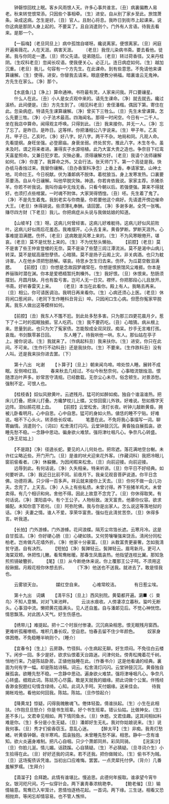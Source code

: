 <!-- { "loadSidebar": true } -->
　　钟磬惊回枕上眠。客乡风雨恨人天。许多心事共谁言。〔丑〕病裏偏教人易老。秋来转觉恨常添。只因些个事相牵。〔生〕进安。自从别了家乡至此。旅馆萧条。染成这病。怎生是好。〔丑〕官人。且耐心将息。我昨日到街市上起课来。说你这病是那阴人身上起的。不要呆了。且自消遣则个。门外有人言语。待我去看来。是那一个。 

　　【一翦梅】〔老旦同旦上〕病中孤馆自嗟呀。纔说离家。便恨离家。〔旦〕闲庭开遍紫薇花。人在天涯。病害天涯。 
　　〔老旦〕我侄儿染病书斋。要去看他。徒弟。我与你同走一遭。〔旦〕师父先请。徒弟随后。〔老旦〕转过荷香径。又来丹桂阴。〔生叹科老旦〕忽闻长叹语。使我便关心。必正儿。连日病症如何。〔生〕越加沉重。〔老旦〕我儿。句容有一个方先生。在此课命。到有些意思。不免请他来课算禳解。〔生〕使得。进安。你替我去请来。眼底便教分祸福。暗裏谁云无鬼神。方先生在家么。〔净〕那个。 

　　【水底鱼儿】〔净上〕算命通神。书符最有灵。人家来问我。开口要禳星。 
　　什么人在此。〔丑〕小人是女贞观中来的。请先生课命。〔净〕就去就去。纔过溪桥。此间便是。〔丑〕方先生到了。〔相见科老旦〕舍侄潘楷。偶因下第。寄住在此。忽染病症。特请先生课算禳解。〔净〕曾买下三牲么。〔旦〕先生未曾课算。怎么先要三牲。〔净〕小子法术最高。四海闻名。那得一时闲空。今日有一二千人。坐在我店中算命。闻得观主呼唤。只得到此。〔丑〕我来接你。并无一人。〔净〕忘了忘了。是昨日。是昨日。这等样。你把潘相公八字说来。〔生〕甲子年。乙亥月。甲子日。乙亥时。〔净〕好八字。好八字。两干不杂。地局和同。凡观人命。先看提纲。身旺坐强。必登廊庙。身衰坐弱。终处贫穷。推此八字。木生冬令。虽未及时。谓之将来者进。兼得亥子水源培植。此乃大富大贵之造也。争奈目下红鸾天喜星照命。又兼日犯岁君。灾殃必重。须得禳解方好。〔老旦〕我请个法师禳解如何。〔净〕你差了。我算命之外。又会行法。张天师门下。第一个高徒是我。快办纸马香烛过来。我替你禳解。〔丑办香案科净念〕上香上香。奉请家堂。山神土地。司命灶王。今日祝献。伏为潘郞病不脱体。着枕狼当。身上发寒发热。口裏要茶要汤。自从今日禳解。叫他早脱灾殃。神道。你若肯依我说。家家主荐。杀猪杀羊。你若不听我说。我叫你庙中无烛无香。只看今朝以后。若强便强。算来不得就好。也须打点些棺裳。一时魂不附体。大家哭得恓惶。〔丑〕呸。先生着了鬼了。〔净〕不是先生着鬼。我到老实与你商量。你若要他这个病好。先请遣开傍边催命大王。〔老旦〕休得胡说。些须薄礼奉酬。请回罢。〔净〕多谢多谢。全凭一张嘴。赚尽四方财〔下老旦〕我儿。你把病症从头说与我做姑娘的知道。 

　　【山坡羊】〔生〕呀。这病儿何曾经害。这病儿好难躭待。这病儿好似风前败叶。这病儿好似雨后花羞态。我难摆开。心头去复来。黄昏梦断。梦断天涯外。心事难提泪满腮。伤怀。〔老旦〕这病敢是风寒上来的。〔生〕不为风寒眼倦开。堪哀。〔老旦〕莫不是忧愁上来的。〔生〕不为忧愁头懒抬。 
　　【前腔】〔老旦〕莫不是害了些王仲宣登楼的无奈。莫不是染了些楚三闾江潭流派。莫不是渴中山病儿转深。莫不是赋高唐愁孽债。心暗猜。莫不是扬子云阁上灾。非关病酒。也只为躭诗害。人在他乡须把愁肠解。堪哀。待思乡怎生归去来。伤怀。为瓜葛空敎泪满腮。 
　　【前腔】〔旦〕你想是念故园梦魂常在。你想是恨旅馆风尘难捱。你本是养骊珠时潜在渊。你本是爱栖梧暂托荆榛外。〔生〕我好恨。〔旦〕休恨来。愁肠须摆划。月圆月缺。月也有盈亏害。岂可人无一日灾。襟怀。你把那段心儿且放开。书斋。好听春雷天上来。 
　　〔老旦〕本当在此看你。殿上有人。我略去再来。〔旦〕相公。你可请医调治。我明日再来看你。〔生〕心病还须心上医。〔老旦〕休将闲口惹闲非。〔老同下生作睡科丑背云〕啐。只因闲口生心病。但愿你寃家早脱离。我东人做出这等模样如何。 

　　【前腔】〔丑〕我东人不尶不尬。到此处多愁多害。只为那三四更花晨月夕。惹下了十二时的孤眠独捱。官人吃药。〔生〕我不要药吃。〔丑〕心暗猜。病从根上来。思量到此。也只为欠了寃家债。怎能彀成全双凤钗。痴呆。抄手无言难打孩。哀哉。书剑飘零甚日回。 
　　东人睡了。待我哄他一哄。东人。那仙姑在亭子上。接你说话。〔生〕我就来了。〔作病起科丑〕我来扶你。〔生〕进安。你只在此间。不可来。〔生作行不动科丑〕还是我扶你。〔生〕不要来。〔生作跌科丑〕没有人叫。还是我来扶你进去罢。〔下〕 


　　第十八出　叱谢 
　　【卜算子】〔旦上〕朝来闻鸟啼。啼处惊人睡。展转不成眠。反侧啼红泪。 
　　春来秋去几经过。不似今秋愁奈何。心事暗流银烛泪。恨随漂泊叶声多。妙常苦守淸规。已经数载。无奈尘心未尽。俗念顿生。对景添愁。强制不定。可恨人也。 

　　【桂枝香】奴似风掀黄叶。云遮残月。猛可的如醉如痴。独自个谁温谁热。把床儿打叠。把床儿打叠。方纔梦枕儿上蝶。又惊回窗儿外铁。好难说。愁如鴈字天边阵。泪似鹃花枝上血。 
　　【前腔】云堂松舍。淸灯长夜。听钟儿敲断黄昏。拥被儿卧看明月。心中自思。心中自思。猛可的身如火热。値恁的睡不宁贴。好难说。咽不下心头火。转添些长叹嗟。 
　　笔墨在此。不免将我心事描写一词。聊寄幽情。消遣则个。〔词曰〕松舍淸灯闪闪。云堂钟鼓沉沉。黄昏独自展孤衾。欲睡先愁不稳。一念静中思动。徧身欲火难禁。强将津吐咽凡心。争奈凡心转盛。〔净王尼姑上〕 

　　【不是路】〔净〕径遶长蛇。要见的人儿何处也。把帘遮。落花满地空台榭。未许红尘略近些。开门开门。〔旦〕是谁的吠犬迎来花外客。〔作藏词科〕我把冷眼儿窗前偷看者。〔净〕休躱撇。为因闲暇来松舍。〔旦〕向前迎接。向前迎接。 
　　远辱到此。有何话说。〔净〕久失相亲。特来听讲。〔旦〕你平日不好经典。如何要听讲。〔净〕我近日比前不同。前夜月下。我亲见观音菩萨说道。你平日念佛。功德将满。只少得一百多声。祥云就来接你上天去。〔旦〕你何不做一会儿功夫。念完了。上天去。〔净〕人头上有些私债。未曾讨得。养下些猪羊鸡犬。未曾卖得。有几个相识和尙。舍他不得。因此上故意不念完了。〔旦〕你休得取笑。有何话说。〔净〕溧阳县中。有个王公子。人物标致。泼天富贵。他慕你仪容。欲求婚配。未知你意下若何。〔旦〕阿弥陀佛。我与你是出家人。怎么说这等落地狱的话。〔净〕夫妻之情。谁人不爱。享荣华富贵。强似在此淸贫苦奈。〔旦〕休得多言。听我道。 

　　【长拍】门外游蜂。门外游蜂。花间浪蝶。隔芳尘帘箔长遮。云寒月冷。这是自甘孤洁。〔净〕你好硬心肠〔旦〕心硬如铁。又何劳嚷嚷强来饶舌。淸闲分同松柏老。岂肯做凡花墙外折。〔净〕他家十分豪富。〔旦〕从敎富贵更豪奢。怎如我淸贫守道。自有决烈。 
　　【短拍】〔净〕鬓亸轻云。鬓亸轻云。眉弯新月。更可人海棠双颊。休把性儿撇。看鸳鸯帐暖。那春生凤凰衾热。他指望连枝比翼。那知急煎煎镜破簪折。 
　　【尾】〔旦〕从今断绝休来说。你上覆那王公子呵。不须用这般锹掘。月殿花枝你休想去折。 
　　〔下净〕他送也不送我。就进去了。敢是怪我也。 

　　云雾锁天台。　　　　媒红空自来。 
　　心难常皎洁。　　　　有日惹尘埃。 

　　第十九出　词媾 
　　【淸平乐】〔旦上〕西风别院。黄菊都开遍。鸂■〈氵束鸟〉不知人意懒。对对飞来池畔。 
　　云淡水痕收。人傍凄凉立暮秋。蛩吟无断头。心事泪中流。懒把黄花插满头。见人还自羞。自与潘郞见后。不觉心神恍惚。情思飘荡。对此困人天气。好生伤感也。 

　　【绣带儿】难提起。把十二个时辰付惨凄。沉沉病染相思。恨无眠残月窗西。更难听孤雁嘹呖。堆积几番长叹。空自悲。怕春去留不住少年颜色。 
　　奴家身体困倦。不免稳睡半晌则个。〔睡介〕 

　　【宜春令】〔生上〕云房静。竹径斜。小生病起无聊。好生烦闷。不免往白云楼下。闲步一回。多少是好。欲求仙恨着天台路迷。问津何处。傍靑松掩着花千树。悄地行来。乃是陈姑卧房。正値他独睡在此。〔作番书介〕这是他看诵的经典。裏面为何有字一幅。却是陈姑诗稿。词云。松舍淸灯闪闪。云堂钟鼓沉沉。黄昏独自展孤衾。欲睡先愁不稳。一念静中思动。遍身欲火难禁。强将津唾咽凡心。争奈凡心转盛。细观此词。陈姑芳心尽露。敢是天就我的姻缘。把此词做个公案。伴残经香渺金猊题红句情含绿绮。心知。此词入手呵。天付姻缘。送来佳会。 
　　待我揭帐戏他。看他如何回我。陈姑。陈姑。〔旦作惊起介〕 

　　【降黄龙】惊疑。闪得我魄散魂飞。倦体轻盈。倩谁扶起。〔生〕小生在此相扶。〔作抱旦旦怒介〕你是书生班辈。好个书生班辈。错认仙姑。比做神女。〔生〕差不多儿。文君幸见相如。两下情同鱼水。〔旦〕休题。文君佳趣。这其间相如料难是你。〔生〕多分是小生无疑。〔旦〕潘郞好生无礼。我对你姑娘说来。〔生〕说我何事。〔旦〕秀才们偷香窃玉。意乱心迷。 
　　【醉太平】〔生〕非痴。我靑灯愁緖。听黄昏钟磬。夜半寒鸡。孤衾独抱。未曾睡先愁不寐。相思。静中一念有谁知。欲火炎遍身难制。把凡心自咽。只少个萧郞同并。彩凤同骑。 
　　【浣溪沙】〔旦〕你脸儿涎。情儿媚。话跷蹊。心自猜疑。〔生〕不必猜疑。〔旦寻词介生〕小生拾得在此。〔旦〕好好还我的词来。若不还我。把你做贼论。〔生〕偷书不为贼。〔旦〕这场寃债诉凭谁。当初出口应难悔。罢罢。一点灵犀托付伊。〔背介〕几番羞解罗襦。〔生拜介〕 

　　【滴溜子】合拜跪。此情有谁堪比。慢追思。此德何年报取。谁承望今宵牛女。银河咫尺间。巧一似穿针会。两下裏靑春浓桃艳李。 
　　【鲍老催】〔旦〕输情输意。鸳鸯已入牢笼计。恩情怕逐杨花起。一首词。两下缘。三生谜。相看又恐相抛弃。等闲忘却情容易。也不管人憔悴。 

